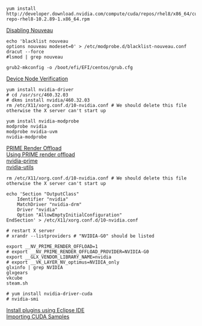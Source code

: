 
```
yum install http://developer.download.nvidia.com/compute/cuda/repos/rhel8/x86_64/cuda-repo-rhel8-10.2.89-1.x86_64.rpm 
```

[Disabling Nouveau](https://docs.nvidia.com/cuda/cuda-installation-guide-linux/index.html#runfile-nouveau)
```
echo 'blacklist nouveau
options nouveau modeset=0' > /etc/modprobe.d/blacklist-nouveau.conf  
dracut --force
#lsmod | grep nouveau

grub2-mkconfig -o /boot/efi/EFI/centos/grub.cfg
```  

[Device Node Verification](https://docs.nvidia.com/cuda/cuda-installation-guide-linux/index.html#runfile-verifications)  
```
yum install nvidia-driver
# cd /usr/src/460.32.03
# dkms install nvidia/460.32.03
rm /etc/X11/xorg.conf.d/10-nvidia.conf # We should delete this file otherwise the X server can't start up

yum install nvidia-modprobe
modprobe nvidia
modprobe nvidia-uvm
nvidia-modprobe
```

[PRIME Render Offload](http://download.nvidia.com/XFree86/Linux-x86_64/460.32.03/README/primerenderoffload.html)  
[Using PRIME render offload](https://wiki.archlinux.org/index.php/NVIDIA_Optimus#Using_PRIME_render_offload)  
[nvidia-prime](https://github.com/archlinux/svntogit-packages/tree/packages/nvidia-prime/trunk)  
[nvidia-utils](https://github.com/archlinux/svntogit-packages/tree/packages/nvidia-utils/trunk)  
```
rm /etc/X11/xorg.conf.d/10-nvidia.conf # We should delete this file otherwise the X server can't start up

echo 'Section "OutputClass"
    Identifier "nvidia"
    MatchDriver "nvidia-drm"
    Driver "nvidia"
    Option "AllowEmptyInitialConfiguration"
EndSection' > /etc/X11/xorg.conf.d/10-nvidia.conf  

# restart X server
# xrandr --listproviders # "NVIDIA-G0" should be listed

export __NV_PRIME_RENDER_OFFLOAD=1
# export __NV_PRIME_RENDER_OFFLOAD_PROVIDER=NVIDIA-G0
export __GLX_VENDOR_LIBRARY_NAME=nvidia
# export __VK_LAYER_NV_optimus=NVIDIA_only
glxinfo | grep NVIDIA
glxgears
vkcube
steam.sh

# yum install nvidia-driver-cuda
# nvidia-smi
```

[Install plugins using Eclipse IDE](https://docs.nvidia.com/cuda/nsightee-plugins-install-guide/index.html#install-steps)  
[Importing CUDA Samples](https://docs.nvidia.com/cuda/nsight-eclipse-plugins-guide/index.html#import-sample)

